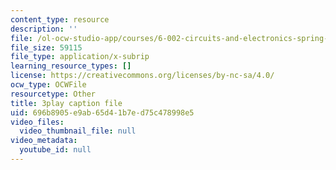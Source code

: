 ```yaml
---
content_type: resource
description: ''
file: /ol-ocw-studio-app/courses/6-002-circuits-and-electronics-spring-2007/696b8905e9ab65d41b7ed75c478998e5_wNuBD4PYWvs.srt
file_size: 59115
file_type: application/x-subrip
learning_resource_types: []
license: https://creativecommons.org/licenses/by-nc-sa/4.0/
ocw_type: OCWFile
resourcetype: Other
title: 3play caption file
uid: 696b8905-e9ab-65d4-1b7e-d75c478998e5
video_files:
  video_thumbnail_file: null
video_metadata:
  youtube_id: null
---
```

